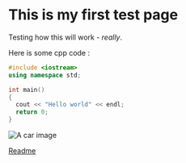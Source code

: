 # This is my first test page

Testing how this will work - *really*.

Here is some cpp code : 

```c++
#include <iostream>
using namespace std;

int main()
{
  cout << "Hello world" << endl;
  return 0;
}
```


![A car image](https://encrypted-tbn0.gstatic.com/images?q=tbn:ANd9GcQmx1CKUrR95QWchNegsHuOAnSOfkotdxw2iheS2DhZ58dbaJzx)

[Readme](https://github.com/xKubo/xKubo.github.io/blob/master/README.md)
